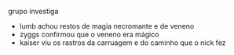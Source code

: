 grupo investiga 

- lumb achou restos de magia necromante e de veneno
- zyggs confirmou que o veneno era mágico
- kaiser viu os rastros da carruagem e do caminho que o nick fez

